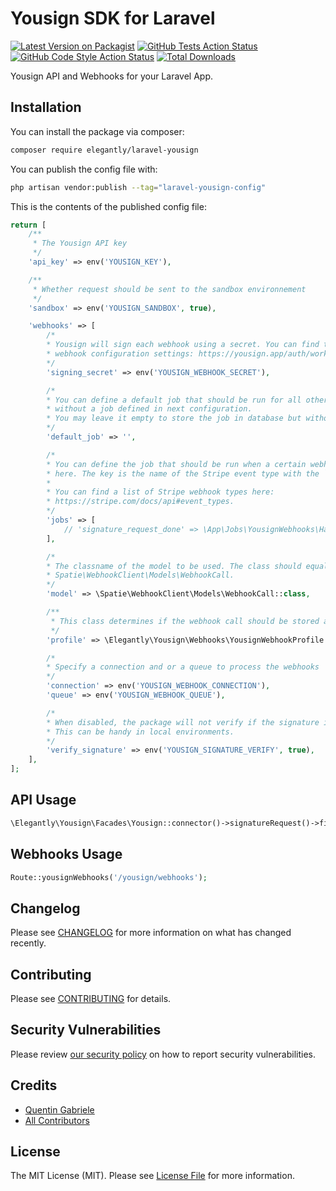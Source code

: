 # Yousign SDK for Laravel

[![Latest Version on Packagist](https://img.shields.io/packagist/v/elegantly/laravel-yousign.svg?style=flat-square)](https://packagist.org/packages/elegantly/laravel-yousign)
[![GitHub Tests Action Status](https://img.shields.io/github/actions/workflow/status/elegantengineeringtech/laravel-yousign/run-tests.yml?branch=main&label=tests&style=flat-square)](https://github.com/elegantengineeringtech/laravel-yousign/actions?query=workflow%3Arun-tests+branch%3Amain)
[![GitHub Code Style Action Status](https://img.shields.io/github/actions/workflow/status/elegantengineeringtech/laravel-yousign/fix-php-code-style-issues.yml?branch=main&label=code%20style&style=flat-square)](https://github.com/elegantengineeringtech/laravel-yousign/actions?query=workflow%3A"Fix+PHP+code+style+issues"+branch%3Amain)
[![Total Downloads](https://img.shields.io/packagist/dt/elegantly/laravel-yousign.svg?style=flat-square)](https://packagist.org/packages/elegantly/laravel-yousign)

Yousign API and Webhooks for your Laravel App.

## Installation

You can install the package via composer:

```bash
composer require elegantly/laravel-yousign
```

You can publish the config file with:

```bash
php artisan vendor:publish --tag="laravel-yousign-config"
```

This is the contents of the published config file:

```php
return [
    /**
     * The Yousign API key
     */
    'api_key' => env('YOUSIGN_KEY'),

    /**
     * Whether request should be sent to the sandbox environnement
     */
    'sandbox' => env('YOUSIGN_SANDBOX', true),

    'webhooks' => [
        /*
        * Yousign will sign each webhook using a secret. You can find the used secret at the
        * webhook configuration settings: https://yousign.app/auth/workspace/integrations/webhooks
        */
        'signing_secret' => env('YOUSIGN_WEBHOOK_SECRET'),

        /*
        * You can define a default job that should be run for all other Stripe event type
        * without a job defined in next configuration.
        * You may leave it empty to store the job in database but without processing it.
        */
        'default_job' => '',

        /*
        * You can define the job that should be run when a certain webhook hits your application
        * here. The key is the name of the Stripe event type with the `.` replaced by a `_`.
        *
        * You can find a list of Stripe webhook types here:
        * https://stripe.com/docs/api#event_types.
        */
        'jobs' => [
            // 'signature_request_done' => \App\Jobs\YousignWebhooks\HandleSignatureRequestDone::class,
        ],

        /*
        * The classname of the model to be used. The class should equal or extend
        * Spatie\WebhookClient\Models\WebhookCall.
        */
        'model' => \Spatie\WebhookClient\Models\WebhookCall::class,

        /**
         * This class determines if the webhook call should be stored and processed.
         */
        'profile' => \Elegantly\Yousign\Webhooks\YousignWebhookProfile::class,

        /*
        * Specify a connection and or a queue to process the webhooks
        */
        'connection' => env('YOUSIGN_WEBHOOK_CONNECTION'),
        'queue' => env('YOUSIGN_WEBHOOK_QUEUE'),

        /*
        * When disabled, the package will not verify if the signature is valid.
        * This can be handy in local environments.
        */
        'verify_signature' => env('YOUSIGN_SIGNATURE_VERIFY', true),
    ],
];
```

## API Usage

```php
\Elegantly\Yousign\Facades\Yousign::connector()->signatureRequest()->find('YOUSIGN_SIGNATURE_ID');
```

## Webhooks Usage

```php
Route::yousignWebhooks('/yousign/webhooks');
```

## Changelog

Please see [CHANGELOG](CHANGELOG.md) for more information on what has changed recently.

## Contributing

Please see [CONTRIBUTING](CONTRIBUTING.md) for details.

## Security Vulnerabilities

Please review [our security policy](../../security/policy) on how to report security vulnerabilities.

## Credits

-   [Quentin Gabriele](https://github.com/40128136+QuentinGab)
-   [All Contributors](../../contributors)

## License

The MIT License (MIT). Please see [License File](LICENSE.md) for more information.
